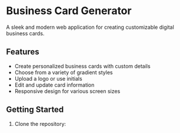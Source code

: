 # Business Card Generator

A sleek and modern web application for creating customizable digital business cards.

## Features

- Create personalized business cards with custom details
- Choose from a variety of gradient styles
- Upload a logo or use initials
- Edit and update card information
- Responsive design for various screen sizes

## Getting Started

1. Clone the repository:

